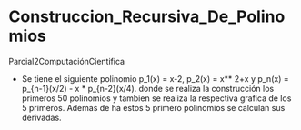 # Construccion_Recursiva_De_Polinomios
Parcial2ComputaciónCientifica
* Se tiene el siguiente polinomio p_1(x) = x-2, p_2(x) = x** 2+x y p_n(x) = p_{n-1}(x/2) - x * p_{n-2}(x/4).
  donde se realiza la construcción los primeros 50 polinomios y tambien se realiza la respectiva grafica de los 5 primeros. Ademas de ha estos 5 primero polinomios se calculan sus derivadas.
